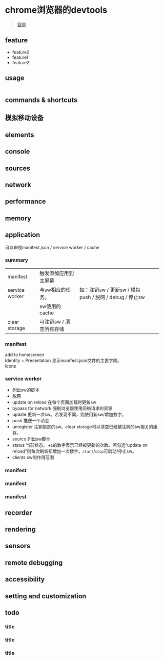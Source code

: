# chrome浏览器的devtools
> [官网](https://developer.chrome.com/docs/devtools/)

## feature
- feature0
- feature1
- feature2

## usage
```js
```

## commands & shortcuts
## 模拟移动设备
## elements
## console
## sources
## network
## performance
## memory
## application
可以审视manifest.json / service worker / cache
### summary
|||||
|-|-|-|-|
|manifest|触发添加应用到主屏幕|||
|service worker|与sw相应的任务。|如：注销sw / 更新sw / 模拟push / 脱网 / debug / 停止sw||
||sw使用的cache|||
|clear storage|可注销sw / 清空所有存储|||

### manifest
add to homescreen  
Identity + Presentation 显示manifest.json文件的主要字段。  
icons  

### service worker
- 列出sw的脚本  
- 脱网
- update on reload 在每个页面加载时更新sw
- bypass for network 强制浏览器使用网络请求的资源
- update 更新一次sw。若发现不同，则使用新sw/增加数字。
- push 推送一个消息
- unregister 注销指定的sw。clear storage可以清空已经被注销的sw相关的缓存。
- source 列出sw脚本
- status 当前状态。 `#1`的数字表示已经被更新的次数。若勾选“update on reload”则每次刷新都增加一次数字。`start`/`stop`可启动/停止sw。
- clients sw的作用范围



### manifest
### manifest
### manifest


## recorder
## rendering
## sensors
## remote debugging
## accessibility
## setting and customization

## todo
### title
### title
### title
